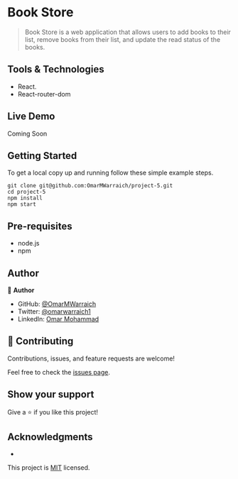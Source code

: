 # Book Store

> Book Store is a web application that allows users to add books to their list, remove books from their list, and update the read status of the books.

## Tools & Technologies

- React.
- React-router-dom

## Live Demo 


Coming Soon

## Getting Started

To get a local copy up and running follow these simple example steps.

```
git clone git@github.com:OmarMWarraich/project-5.git
cd project-5
npm install
npm start
```

## Pre-requisites

- node.js
- npm

## Author

👤 **Author**

- GitHub: [@OmarMWarraich](https://github.com/OmarMWarraich)
- Twitter: [@omarwarraich1](https://twitter.com/@omarwarraich1)
- LinkedIn: [Omar Mohammad](https://www.linkedin.com/in/omar-mohammad-a9902847/)


## 🤝 Contributing

Contributions, issues, and feature requests are welcome!

Feel free to check the [issues page](../../issues/).

## Show your support

Give a ⭐️ if you like this project!

## Acknowledgments

- 
This project is [MIT](./MIT.md) licensed.

